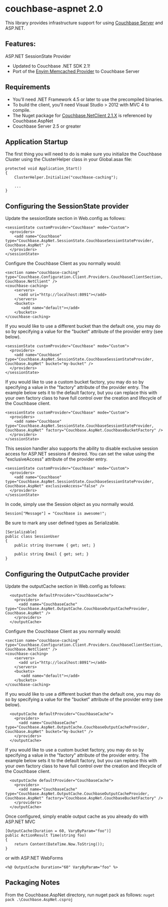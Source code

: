 couchbase-aspnet 2.0
================

This library provides infrastructure support for using [Couchbase Server](http://couchbase.com) and ASP.NET.

## Features:

ASP.NET SessionState Provider

* Updated to Couchbase .NET SDK 2.1!
* Port of the [Enyim Memcached Provider](https://github.com/enyim/memcached-providers) to Couchbase Server

## Requirements

* You'll need .NET Framework 4.5 or later to use the precompiled binaries. 
* To build the client, you'll need Visual Studio > 2012 with MVC 4 to compile.
* The Nuget package for [Couchbase.NetClient 2.1.X](http://nuget.org/packages/CouchbaseNetClient) is referenced by Couchbase.AspNet
* Couchbase Server 2.5 or greater

## Application Startup

The first thing you will need to do is make sure you initialize the Couchbase Cluster using the ClusterHelper class in your Global.asax file:

    protected void Application_Start()
    {
    	ClusterHelper.Initialize("couchbase-caching");
    	
    	...
    }

## Configuring the SessionState provider

Update the sessionState section in Web.config as follows:

    <sessionState customProvider="Couchbase" mode="Custom">
      <providers>
        <add name="Couchbase" type="Couchbase.AspNet.SessionState.CouchbaseSessionStateProvider, Couchbase.AspNet" />
      </providers>
    </sessionState>
		
Configure the Couchbase Client as you normally would:

    <section name="couchbase-caching" type="Couchbase.Configuration.Client.Providers.CouchbaseClientSection, Couchbase.NetClient" />
    <couchbase-caching>
        <servers>
          <add uri="http://localhost:8091"></add>
        </servers>
        <buckets>
           <add name="default"></add>
        </buckets>
    </couchbase-caching>
    
If you would like to use a different bucket than the default one, you may do so by specifying a value for the "bucket" attribute of the provider entry (see below).

    <sessionState customProvider="Couchbase" mode="Custom">
      <providers>
        <add name="Couchbase" type="Couchbase.AspNet.SessionState.CouchbaseSessionStateProvider, Couchbase.AspNet" bucket="my-bucket" />
      </providers>
    </sessionState>

If you would like to use a custom bucket factory, you may do so by specifying a value in the "factory" attribute of the provider entry. The example below sets it to the default factory, but you can replace this with your own factory class to have full control over the creation and lifecycle of the Couchbase client.

    <sessionState customProvider="Couchbase" mode="Custom">
      <providers>
        <add name="Couchbase" type="Couchbase.AspNet.SessionState.CouchbaseSessionStateProvider, Couchbase.AspNet" factory="Couchbase.AspNet.CouchbaseBucketFactory" />
      </providers>
    </sessionState>

This session handler also supports the ability to disable exclusive session access for ASP.NET sessions if desired. You can set the value using the "exclusiveAccess" attribute of the provider entry.

    <sessionState customProvider="Couchbase" mode="Custom">
      <providers>
        <add name="Couchbase" type="Couchbase.AspNet.SessionState.CouchbaseSessionStateProvider, Couchbase.AspNet" exclusiveAccess="false" />
      </providers>
    </sessionState>
	
In code, simply use the Session object as you normally would.

	Session["Message"] = "Couchbase is awesome!";

Be sure to mark any user defined types as Serializable.

	[Serializable]
	public class SessionUser 
	{
		public string Username { get; set; }

		public string Email { get; set; }
	}

## Configuring the OutputCache provider

Update the outputCache section in Web.config as follows:

      <outputCache defaultProvider="CouchbaseCache">
        <providers>
          <add name="CouchbaseCache" type="Couchbase.AspNet.OutputCache.CouchbaseOutputCacheProvider, Couchbase.AspNet" />
        </providers>
      </outputCache>

Configure the Couchbase Client as you normally would:

    <section name="couchbase-caching" type="Couchbase.Configuration.Client.Providers.CouchbaseClientSection, Couchbase.NetClient" />
    <couchbase-caching>
        <servers>
          <add uri="http://localhost:8091"></add>
        </servers>
        <buckets>
           <add name="default"></add>
        </buckets>
    </couchbase-caching>

If you would like to use a different bucket than the default one, you may do so by specifying a value for the "bucket" attribute of the provider entry (see below).

      <outputCache defaultProvider="CouchbaseCache">
        <providers>
          <add name="CouchbaseCache" type="Couchbase.AspNet.OutputCache.CouchbaseOutputCacheProvider, Couchbase.AspNet" bucket="my-bucket" />
        </providers>
      </outputCache>

If you would like to use a custom bucket factory, you may do so by specifying a value in the "factory" attribute of the provider entry. The example below sets it to the default factory, but you can replace this with your own factory class to have full control over the creation and lifecycle of the Couchbase client.

      <outputCache defaultProvider="CouchbaseCache">
        <providers>
          <add name="CouchbaseCache" type="Couchbase.AspNet.OutputCache.CouchbaseOutputCacheProvider, Couchbase.AspNet" factory="Couchbase.AspNet.CouchbaseBucketFactory" />
        </providers>
      </outputCache>

Once configured, simply enable output cache as you already do with ASP.NET MVC

    [OutputCache(Duration = 60, VaryByParam="foo")]
    public ActionResult Time(string foo)
    {
    	return Content(DateTime.Now.ToString());
    }

or with ASP.NET WebForms

    <%@ OutputCache Duration="60" VaryByParam="foo" %>

## Packaging Notes
From the Couchbase.AspNet directory, run nuget pack as follows:
`nuget pack .\Couchbase.AspNet.csproj`
